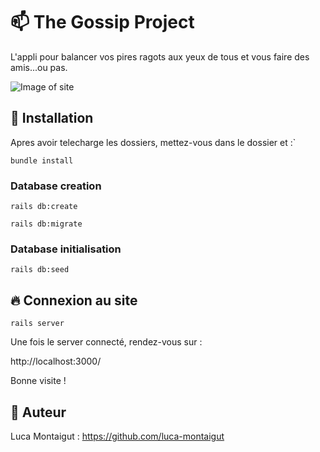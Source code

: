# 📫 The Gossip Project

L'appli pour balancer vos pires ragots aux yeux de tous et vous faire des amis...ou pas.

![Image of site](https://i.imgur.com/aSEio5G.png)

## :wrench: Installation 



Apres avoir telecharge les dossiers, mettez-vous dans le dossier et :`

`bundle install`

### Database creation

`rails db:create`

`rails db:migrate`

### Database initialisation

`rails db:seed`

## 🔥 Connexion au site

`rails server`

Une fois le server connecté, rendez-vous sur :

http://localhost:3000/

Bonne visite !

## 🐰 Auteur
Luca Montaigut : https://github.com/luca-montaigut

